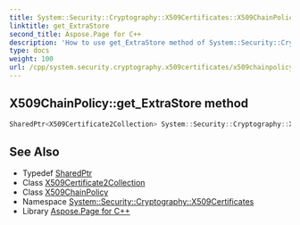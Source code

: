 ```yaml
---
title: System::Security::Cryptography::X509Certificates::X509ChainPolicy::get_ExtraStore method
linktitle: get_ExtraStore
second_title: Aspose.Page for C++
description: 'How to use get_ExtraStore method of System::Security::Cryptography::X509Certificates::X509ChainPolicy class in C++.'
type: docs
weight: 100
url: /cpp/system.security.cryptography.x509certificates/x509chainpolicy/get_extrastore/
---
```

## X509ChainPolicy::get_ExtraStore method




```cpp
SharedPtr<X509Certificate2Collection> System::Security::Cryptography::X509Certificates::X509ChainPolicy::get_ExtraStore()
```

## See Also

* Typedef [SharedPtr](../../../system/sharedptr/)
* Class [X509Certificate2Collection](../../x509certificate2collection/)
* Class [X509ChainPolicy](../)
* Namespace [System::Security::Cryptography::X509Certificates](../../)
* Library [Aspose.Page for C++](../../../)
